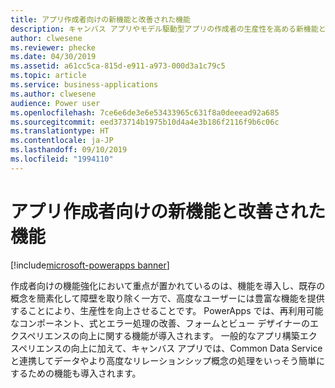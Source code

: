 ```yaml
---
title: アプリ作成者向けの新機能と改善された機能
description: キャンバス アプリやモデル駆動型アプリの作成者の生産性を高める新機能と既存の機能の改善。
author: clwesene
ms.reviewer: phecke
ms.date: 04/30/2019
ms.assetid: a61cc5ca-815d-e911-a973-000d3a1c79c5
ms.topic: article
ms.service: business-applications
ms.author: clwesene
audience: Power user
ms.openlocfilehash: 7ce6e6de3e6e53433965c631f8a0deeead92a685
ms.sourcegitcommit: eed373714b1975b10d4a4e3b186f2116f9b6c06c
ms.translationtype: HT
ms.contentlocale: ja-JP
ms.lasthandoff: 09/10/2019
ms.locfileid: "1994110"
---
```

# <a name="new-and-improved-capabilities-for-app-makers"></a>アプリ作成者向けの新機能と改善された機能

[!include[microsoft-powerapps banner](../includes/microsoft-powerapps.md)]

作成者向けの機能強化において重点が置かれているのは、機能を導入し、既存の概念を簡素化して障壁を取り除く一方で、高度なユーザーには豊富な機能を提供することにより、生産性を向上させることです。 PowerApps では、再利用可能なコンポーネント、式とエラー処理の改善、フォームとビュー デザイナーのエクスペリエンスの向上に関する機能が導入されます。 一般的なアプリ構築エクスペリエンスの向上に加えて、キャンバス アプリでは、Common Data Service と連携してデータやより高度なリレーションシップ概念の処理をいっそう簡単にするための機能も導入されます。